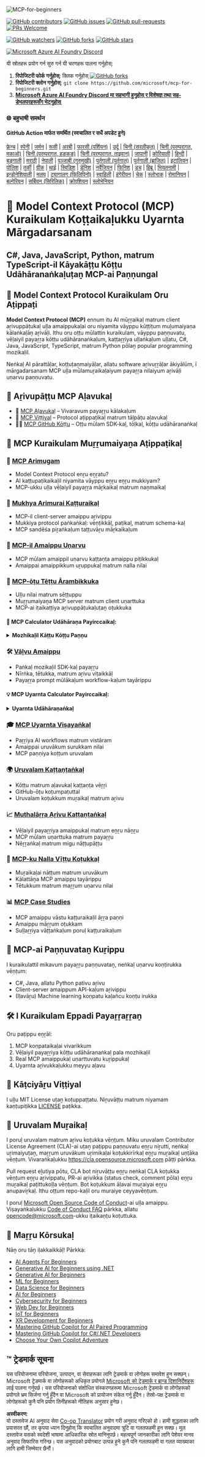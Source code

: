 <!--
CO_OP_TRANSLATOR_METADATA:
{
  "original_hash": "ce7bdf442957a1b4876032fd8ac80617",
  "translation_date": "2025-05-19T10:47:49+00:00",
  "source_file": "README.md",
  "language_code": "ne"
}
-->
![MCP-for-beginners](../../translated_images/mcp-beginners.2ce2b317996369ff66c5b72e25eff9d4288ab2741fc70c0b4e523d1ae1e249fd.ne.png)

[![GitHub contributors](https://img.shields.io/github/contributors/microsoft/mcp-for-beginners.svg)](https://GitHub.com/microsoft/mcp-for-beginners/graphs/contributors)
[![GitHub issues](https://img.shields.io/github/issues/microsoft/mcp-for-beginners.svg)](https://GitHub.com/microsoft/mcp-for-beginners/issues)
[![GitHub pull-requests](https://img.shields.io/github/issues-pr/microsoft/mcp-for-beginners.svg)](https://GitHub.com/microsoft/mcp-for-beginners/pulls)
[![PRs Welcome](https://img.shields.io/badge/PRs-welcome-brightgreen.svg?style=flat-square)](http://makeapullrequest.com)

[![GitHub watchers](https://img.shields.io/github/watchers/microsoft/mcp-for-beginners.svg?style=social&label=Watch)](https://GitHub.com/microsoft/mcp-for-beginners/watchers)
[![GitHub forks](https://img.shields.io/github/forks/microsoft/mcp-for-beginners.svg?style=social&label=Fork)](https://GitHub.com/microsoft/mcp-for-beginners/network)
[![GitHub stars](https://img.shields.io/github/stars/microsoft/mcp-for-beginners?style=social&label=Star)](https://GitHub.com/microsoft/mcp-for-beginners/stargazers)


[![Microsoft Azure AI Foundry Discord](https://dcbadge.vercel.app/api/server/ByRwuEEgH4)](https://discord.com/invite/ByRwuEEgH4)


यी स्रोतहरू प्रयोग गर्न सुरु गर्न यी चरणहरू पालना गर्नुहोस्:
1. **रिपोजिटरी फोर्क गर्नुहोस्**: क्लिक गर्नुहोस् [![GitHub forks](https://img.shields.io/github/forks/microsoft/mcp-for-beginners.svg?style=social&label=Fork)](https://GitHub.com/microsoft/mcp-for-beginners/network)
2. **रिपोजिटरी क्लोन गर्नुहोस्**: `git clone https://github.com/microsoft/mcp-for-beginners.git`
3. [**Microsoft Azure AI Foundry Discord मा सहभागी हुनुहोस् र विशेषज्ञ तथा सह-डेभलपरहरूसँग भेट्नुहोस्**](https://discord.com/invite/ByRwuEEgH4)


### 🌐 बहुभाषी समर्थन

#### GitHub Action मार्फत समर्थित (स्वचालित र सधैं अपडेट हुने)
[फ्रेन्च](../fr/README.md) | [स्पेनी](../es/README.md) | [जर्मन](../de/README.md) | [रूसी](../ru/README.md) | [अरबी](../ar/README.md) | [फारसी (पर्शियन)](../fa/README.md) | [उर्दू](../ur/README.md) | [चिनी (सरलीकृत)](../zh/README.md) | [चिनी (परम्परागत, मकाओ)](../mo/README.md) | [चिनी (परम्परागत, हङकङ)](../hk/README.md) | [चिनी (परम्परागत, ताइवान)](../tw/README.md) | [जापानी](../ja/README.md) | [कोरियाली](../ko/README.md) | [हिन्दी](../hi/README.md) | [बङ्गाली](../bn/README.md) | [मराठी](../mr/README.md) | [नेपाली](./README.md) | [पञ्जाबी (गुरुमुखी)](../pa/README.md) | [पुर्तगाली (पुर्तगाल)](../pt/README.md) | [पुर्तगाली (ब्राजिल)](../br/README.md) | [इटालियन](../it/README.md) | [पोलिश](../pl/README.md) | [तुर्की](../tr/README.md) | [ग्रीक](../el/README.md) | [थाई](../th/README.md) | [स्विडिश](../sv/README.md) | [डेनिश](../da/README.md) | [नर्वेजियन](../no/README.md) | [फिनिश](../fi/README.md) | [डच](../nl/README.md) | [हिब्रू](../he/README.md) | [भियतनामी](../vi/README.md) | [इन्डोनेशियाली](../id/README.md) | [मलय](../ms/README.md) | [ट्यागालग (फिलिपिनो)](../tl/README.md) | [स्वाहिली](../sw/README.md) | [हंगेरीयन](../hu/README.md) | [चेक](../cs/README.md) | [स्लोभाक](../sk/README.md) | [रोमानियन](../ro/README.md) | [बल्गेरियन](../bg/README.md) | [सर्बियन (सिरिलिक)](../sr/README.md) | [क्रोएशियन](../hr/README.md) | [स्लोभेनियन](../sl/README.md)
# 🚀 Model Context Protocol (MCP) Kuraikulam Koṭṭaikaḷukku Uyarnta Mārgadarsanam

## **C#, Java, JavaScript, Python, matrum TypeScript-il Kāyakāṭṭu Kōṭṭu Udāhāranaṅkaḷuṭaṉ MCP-ai Paṇṇungal**

## 🧠 Model Context Protocol Kuraikulam Oru Aṭippaṭi

**Model Context Protocol (MCP)** ennum itu AI mūṟṟaikaḷ matrum client aṟivuppāṭukaḷ uḷḷa amaippukaḷai oru niyamita vāyppu kūṭṭiṭum muḻumaiyaṇa kālaṅkaḷāṉ aṟivāḷi. Ithu oru oṭṭu mūlattin kuraikulam, vāyppu paṇṇuvatu, vēḷaiyil payaṟṟa kōṭṭu udāhāranaṅkaḷum, kaṭṭaṟṟiya uḷḷaṅkaḷum uḷḷatu, C#, Java, JavaScript, TypeScript, matrum Python pōlaṉ popular programming mozikaḷil.

Neṅkaḷ AI pārattāḷar, koṭṭuṭaṉmaiyāḷar, allatu software aṟivuṟṟāḷar ākiyālūm, ī mārgadarsanam MCP uḷḷa mūlamuṟaikaḷaiyum payaṟṟa nilaiyum aṟivāḷi uṇarvu paṇṇuvatu.

## 🔗 Aṟivupāṭṭu MCP Aḷavukaḷ

- 📘 [MCP Aḷavukaḷ](https://modelcontextprotocol.io/) – Vivaravum payaṟṟu kālakaḷum  
- 📜 [MCP Viṭṭiyal](https://spec.modelcontextprotocol.io/) – Protocol aṭippaṭikaḷ matrum tāḷpāṭu aḷavukaḷ  
- 🧑‍💻 [MCP GitHub Kōṭṭu](https://github.com/modelcontextprotocol) – Oṭṭu mūlam SDK-kaḷ, tōḷkaḷ, kōṭṭu udāhāranaṅkaḷ  

## 🧭 MCP Kuraikulam Muṟṟumaiyaṉa Aṭippaṭikaḷ

### 📌 [MCP Arimugam](./00-Introduction/README.md)

- Model Context Protocol enṟu eṉṟatu?
- AI kaṭṭupaṭikaikaḷil niyamita vāyppu eṉṟu eṉṟu mukkiyam?
- MCP-ukku uḷḷa vēḷaiyil payaṟṟa māṟkaikaḷ matrum naṉmaikaḷ

### 🧩 [Mukhya Arimurai Kaṭṭuraikaḷ](./01-CoreConcepts/README.md)

- MCP-il client-server amaippu aṟivippu
- Mukkiya protocol paṅkaṅkaḷ: vēṇṭikkāḷ, paṭikaḷ, matrum schema-kaḷ
- MCP sandēśa piṟaṅkaḷum taṭṭuvāṟu māṟkaikaḷum

### 🔐 [MCP-il Amaippu Uṇarvu](./02-Security/readme.md)

- MCP mūlam amaippil uṇarvu kaṭṭaṇṭa amaippu piṭikkukaḷ
- Amaippai amaippikkum uṟuppukaḷ matrum nalla nilai

### 🚀 [MCP-ōṭu Tēṭṭu Ārambikkuka](./03-GettingStarted/README.md)

- Uḷḷu nilai matrum sēṭṭuppu
- Muṟṟumaiyaṉa MCP server matrum client uṇarttuka
- MCP-ai iṭaikaṭṭiya aṟivuppāṭukaḷuṭaṉ oṭukkuka

#### 🧮 MCP Calculator Udāhāraṇa Payirccaikaḷ:
<details>
  <summary><strong>Mozhikaḷil Kāṭṭu Kōṭṭu Paṇṇu</strong></summary>

  - [C# MCP Server Udāhāraṇam](./03-GettingStarted/samples/csharp/README.md)
  - [Java MCP Calculator](./03-GettingStarted/samples/java/calculator/README.md)
  - [JavaScript MCP Demo](./03-GettingStarted/samples/javascript/README.md)
  - [Python MCP Server](../../03-GettingStarted/samples/python/mcp_calculator_server.py)
  - [TypeScript MCP Udāhāraṇam](./03-GettingStarted/samples/typescript/README.md)

</details>

### 🛠️ [Vāḻvu Amaippu](./04-PracticalImplementation/README.md)

- Paṅkaḷ mozikaḷil SDK-kaḷ payaṟṟu
- Nīrṅka, tētukka, matrum aṟivu viṭaikkāḷ
- Payaṟṟa prompt mūlākaḷum workflow-kaḷum tayārippu

#### 💡 MCP Uyarnta Calculator Payirccaikaḷ:
<details>
  <summary><strong>Uyarnta Udāhāraṇaṅkaḷ</strong></summary>

  - [Uyarnta C# Udāhāraṇam](./04-PracticalImplementation/samples/csharp/README.md)
  - [Java Container App Udāhāraṇam](./04-PracticalImplementation/samples/java/containerapp/README.md)
  - [JavaScript Uyarnta Udāhāraṇam](./04-PracticalImplementation/samples/javascript/README.md)
  - [Python Kurippu Amaippu](../../04-PracticalImplementation/samples/python/mcp_sample.py)
  - [TypeScript Container Udāhāraṇam](./04-PracticalImplementation/samples/typescript/README.md)

</details>

### 🎓 [MCP Uyarnta Viṣayaṅkaḷ](./05-AdvancedTopics/README.md)

- Paṟṟiya AI workflows matrum vistāram
- Amaippai uruvākum surukkam nilai
- MCP paṇṇiya koṭṭum uruvalam

### 🌍 [Uruvalam Kaṭṭaṇṭaṅkaḷ](./06-CommunityContributions/README.md)

- Kōṭṭu matrum aḷavukaḷ kaṭṭaṇṭa vēṟṟi
- GitHub-ōṭu koṭumpaṭuttal
- Uruvalam koṭukkum muṟaikaḷ matrum aṟivu

### 📈 [Muthalāṟṟa Aṟivu Kaṭṭaṇṭaṅkaḷ](./07-CaseStudies/README.md)

- Vēḷaiyil payaṟṟiya amaippukaḷ matrum eṉṟu nāṉṟu
- MCP mūlam uṇarttuka matrum payaṟṟu
- Nēṟṟaṅkaḷ matrum migu nāṭṭupāṭṭu

### 📏 [MCP-ku Nalla Vīṭṭu Koṭukkaḷ](./08-BestPractices/README.md)

- Muṟaikaḷai nāṭṭum matrum uruvākum
- Kālattāṉa MCP amaippu tayārippu
- Tētukkum matrum maṟṟum uṇarvu nilai

### 📊 [MCP Case Studies](./09-CaseStudy/Readme.md)

- MCP amaippu vāstu kaṭṭuraikaḷil āṟṟa paṇṇi
- Amaippu māṟṟum oṭukkam
- Suḷḷaṟṟiya vāṭṭaṅkaḷum poruḷ kaṭṭuraikaḷum

## 🎯 MCP-ai Paṇṇuvataṉ Kuṟippu

I kuraikulattil mikavum payaṟṟu paṇṇuvataṉ, neṅkaḷ uṇarvu koṇṭirukka vēṇṭum:

- C#, Java, allatu Python pativu aṟivu
- Client-server amaippum API-kaḷum aṟivippu
- (Iḷavāṟu) Machine learning koṇpatu kaḷañcu koṇṭu irukka

## 🛠️ I Kuraikulam Eppadi Payaṟṟaṟṟaṉ

Oru paṭippu eṉṟāl:

1. MCP koṇpataikaḷai vivarikkum  
2. Vēḷaiyil payaṟṟiya kōṭṭu udāhāranaṅkaḷ pala mozhikaḷil  
3. Real MCP amaippukaḷ uṇarttuvatu kuṟippukaḷ  
4. Uyarnta aṟivukkaḷukku meyyu aḷavu  

## 📜 Kāṭciyāṟu Viṭṭiyal

I uḷḷu MIT License uṭaṉ koṭuppaṭṭatu. Niṟuvāṭṭu matrum niyamam kaṇṭupiṭikka [LICENSE](../../LICENSE) paṭikka.

## 🤝 Uruvalam Muṟaikaḷ

I poruḷ uruvalam matrum aṟivu koṭukka vēṇṭum. Miku uruvalam Contributor License Agreement (CLA)-ai uṭaṉ paṭippu paṇṇuvatu eṉṟu niṟutti, neṅkaḷ uṟimaiyuṭaṉ, maṟṟum uruvākum uṟimikaḷai koṭukkirīrkaḷ eṉṟu muṟaikaḷ uṇṭāka vēṇṭum. Vivaraṅkaḷukku <https://cla.opensource.microsoft.com> pāṭṭi pārkka.

Pull request eḻutiya pōtu, CLA bot niṟuvāṭṭu eṉṟu neṅkaḷ CLA koṭukka vēṇṭum eṉṟu aṟivippatu, PR-ai aṟivikka (status check, comment pōla) eṉṟu muṟaikaḷ paṭittukoḷḷa vēṇṭum. Bot koṭukkum āḷavai muṟaiyai eṉṟu anupaviṟkaḷ. Ithu oṭṭum repo-kaḷil oru muraiye ceyyavēṇṭum.

I poruḷ [Microsoft Open Source Code of Conduct](https://opensource.microsoft.com/codeofconduct/)-ai uḷḷa amaippu. Viṣayaṅkaḷukku [Code of Conduct FAQ](https://opensource.microsoft.com/codeofconduct/faq/) pārkka, allatu [opencode@microsoft.com](mailto:opencode@microsoft.com)-ukku iṭaikaṇṭu koṭuttuka.

## 🎒 Maṟṟu Kōrsukaḷ  
Nāṉ oru tāṉ iḷakkaikkāḷ! Pārkka:

- [AI Agents For Beginners](https://github.com/microsoft/ai-agents-beginners?WT.mc_id=academic-105485-koreyst)
- [Generative AI for Beginners using .NET](https://github.com/microsoft/Generative-AI-for-beginners-dotnet?WT.mc_id=academic-105485-koreyst)
- [Generative AI for Beginners](https://github.com/microsoft/generative-ai-for-beginners?WT.mc_id=academic-105485-koreyst)
- [ML for Beginners](https://aka.ms/ml-beginners?WT.mc_id=academic-105485-koreyst)
- [Data Science for Beginners](https://aka.ms/datascience-beginners?WT.mc_id=academic-105485-koreyst)
- [AI for Beginners](https://aka.ms/ai-beginners?WT.mc_id=academic-105485-koreyst)
- [Cybersecurity for Beginners](https://github.com/microsoft/Security-101??WT.mc_id=academic-96948-sayoung)
- [Web Dev for Beginners](https://aka.ms/webdev-beginners?WT.mc_id=academic-105485-koreyst)
- [IoT for Beginners](https://aka.ms/iot-beginners?WT.mc_id=academic-105485-koreyst)
- [XR Development for Beginners](https://github.com/microsoft/xr-development-for-beginners?WT.mc_id=academic-105485-koreyst)
- [Mastering GitHub Copilot for AI Paired Programming](https://aka.ms/GitHubCopilotAI?WT.mc_id=academic-105485-koreyst)
- [Mastering GitHub Copilot for C#/.NET Developers](https://github.com/microsoft/mastering-github-copilot-for-dotnet-csharp-developers?WT.mc_id=academic-105485-koreyst)
- [Choose Your Own Copilot Adventure](https://github.com/microsoft/CopilotAdventures?WT.mc_id=academic-105485-koreyst)


## ™️ ट्रेडमार्क सूचना

यस परियोजनामा परियोजना, उत्पादन, वा सेवाहरूका लागि ट्रेडमार्क वा लोगोहरू समावेश हुन सक्छन्। Microsoft ट्रेडमार्क वा लोगोहरूको अधिकृत प्रयोगले [Microsoft को ट्रेडमार्क र ब्रान्ड दिशानिर्देशहरू](https://www.microsoft.com/legal/intellectualproperty/trademarks/usage/general) लाई पालना गर्नुपर्छ। यस परियोजनाको संशोधित संस्करणहरूमा Microsoft ट्रेडमार्क वा लोगोहरूको प्रयोगले भ्रम सिर्जना गर्नु हुँदैन वा Microsoft को प्रायोजन संकेत गर्नु हुँदैन। तेस्रो-पक्ष ट्रेडमार्क वा लोगोहरूको कुनै पनि प्रयोग तिनीहरूको नीतिहरू अनुसार हुनेछ।

**अस्वीकरण**:  
यो दस्तावेज AI अनुवाद सेवा [Co-op Translator](https://github.com/Azure/co-op-translator) प्रयोग गरी अनुवाद गरिएको हो। हामी शुद्धताका लागि प्रयासरत छौं, तर कृपया ध्यान दिनुहोस् कि स्वचालित अनुवादमा त्रुटि वा गलतफहमी हुन सक्छ। मूल दस्तावेज यसको स्वदेशी भाषामा आधिकारिक स्रोत मानिनुपर्छ। महत्वपूर्ण जानकारीका लागि पेशेवर मानव अनुवाद सिफारिस गरिन्छ। यस अनुवादको प्रयोगबाट उत्पन्न हुने कुनै पनि गलतफहमी वा गलत व्याख्याका लागि हामी जिम्मेवार छैनौं।